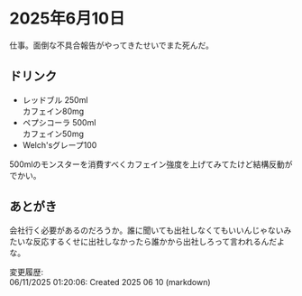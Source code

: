 # 2025年6月10日

仕事。面倒な不具合報告がやってきたせいでまた死んだ。

## ドリンク

- レッドブル 250ml  
カフェイン80mg
- ペプシコーラ 500ml  
カフェイン50mg
- Welch'sグレープ100

500mlのモンスターを消費すべくカフェイン強度を上げてみてたけど結構反動がでかい。

## あとがき

会社行く必要があるのだろうか。誰に聞いても出社しなくてもいいんじゃないみたいな反応するくせに出社しなかったら誰かから出社しろって言われるんだよな。

変更履歴:  
06/11/2025 01:20:06: Created 2025 06 10 (markdown)  
